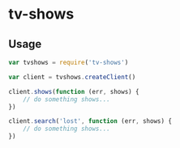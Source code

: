 # tv-shows

## Usage
```javascript
var tvshows = require('tv-shows')

var client = tvshows.createClient()

client.shows(function (err, shows) {
	// do something shows...
})

client.search('lost', function (err, shows) {
	// do something shows...
})
```